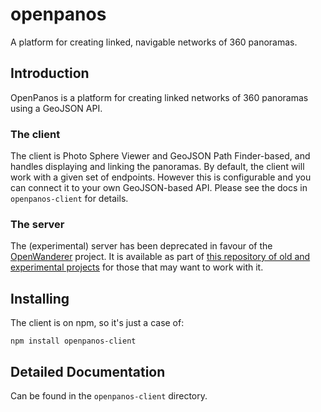 # openpanos
A platform for creating linked, navigable networks of 360 panoramas.


## Introduction
OpenPanos is a platform for creating linked networks of 360 panoramas using a GeoJSON API.

### The client ###
The client is Photo Sphere Viewer and GeoJSON Path Finder-based, and handles displaying and linking the panoramas.  By default, the client will work with a given set of endpoints. However this is configurable and you can connect it to your own GeoJSON-based API. Please see the docs in `openpanos-client` for details.

### The server ###
The (experimental) server has been deprecated in favour of the [OpenWanderer](https://github.com/openwanderer) project. It is available as part of [this repository of old and experimental projects](https://gitlab.com/nickw1/old_stuff) for those that may want to work with it.

## Installing ##

The client is on npm, so it's just a case of:
~~~~
npm install openpanos-client
~~~~


## Detailed Documentation ##

Can be found in the `openpanos-client` directory. 

